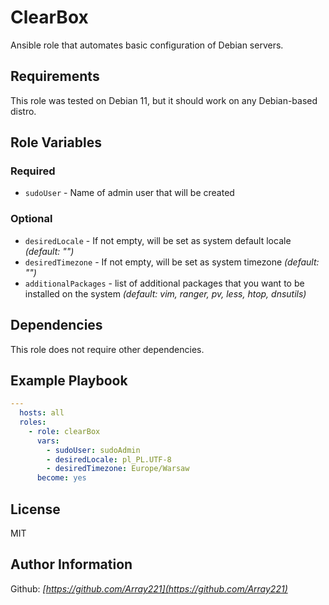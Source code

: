 ClearBox
========

Ansible role that automates basic configuration of Debian servers.

Requirements
------------

This role was tested on Debian 11, but it should work on any Debian-based distro.

Role Variables
--------------

### Required

- `sudoUser` - Name of admin user that will be created

### Optional

- `desiredLocale` - If not empty, will be set as system default locale *(default: "")*
- `desiredTimezone` - If not empty, will be set as system timezone *(default: "")*
- `additionalPackages` - list of additional packages that you want to be installed on the system *(default: vim, ranger, pv, less, htop, dnsutils)*

Dependencies
------------

This role does not require other dependencies.

Example Playbook
----------------

```yaml
---
  hosts: all
  roles:
    - role: clearBox
      vars:
        - sudoUser: sudoAdmin
        - desiredLocale: pl_PL.UTF-8
        - desiredTimezone: Europe/Warsaw
      become: yes
```

License
-------

MIT

Author Information
------------------

Github: *[https://github.com/Array221](https://github.com/Array221)*
